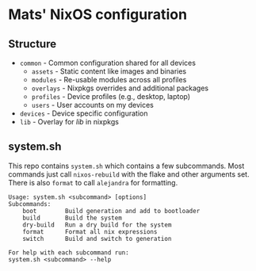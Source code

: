 # Mats' NixOS configuration

## Structure
* `common` - Common configuration shared for all devices
    * `assets` - Static content like images and binaries
    * `modules` - Re-usable modules across all profiles
    * `overlays` - Nixpkgs overrides and additional packages
    * `profiles` - Device profiles (e.g., desktop, laptop)
    * `users` - User accounts on my devices
* `devices` - Device specific configuration
* `lib` - Overlay for *lib* in nixpkgs 

## system.sh

This repo contains `system.sh` which contains a few subcommands. Most commands just call `nixos-rebuild` with the flake and other arguments set. There is also `format` to call `alejandra` for formatting.

```
Usage: system.sh <subcommand> [options]
Subcommands:
    boot        Build generation and add to bootloader
    build       Build the system
    dry-build   Run a dry build for the system
    format      Format all nix expressions
    switch      Build and switch to generation

For help with each subcommand run:
system.sh <subcommand> --help
```